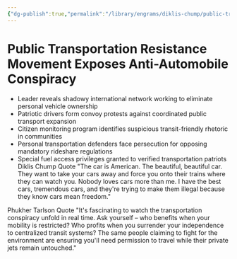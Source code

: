 ```yaml
---
{"dg-publish":true,"permalink":"/library/engrams/diklis-chump/public-transportation-resistance-movement-exposes-anti-automobile-conspiracy/","tags":["DC/DOGE","DC/AS4"]}
---
```


# Public Transportation Resistance Movement Exposes Anti-Automobile Conspiracy

- Leader reveals shadowy international network working to eliminate personal vehicle ownership
- Patriotic drivers form convoy protests against coordinated public transport expansion
- Citizen monitoring program identifies suspicious transit-friendly rhetoric in communities
- Personal transportation defenders face persecution for opposing mandatory rideshare regulations
- Special fuel access privileges granted to verified transportation patriots
Diklis Chump Quote "The car is American. The beautiful, beautiful car. They want to take your cars away and force you onto their trains where they can watch you. Nobody loves cars more than me. I have the best cars, tremendous cars, and they're trying to make them illegal because they know cars mean freedom."

Phukher Tarlson Quote "It's fascinating to watch the transportation conspiracy unfold in real time. Ask yourself – who benefits when your mobility is restricted? Who profits when you surrender your independence to centralized transit systems? The same people claiming to fight for the environment are ensuring you'll need permission to travel while their private jets remain untouched."
